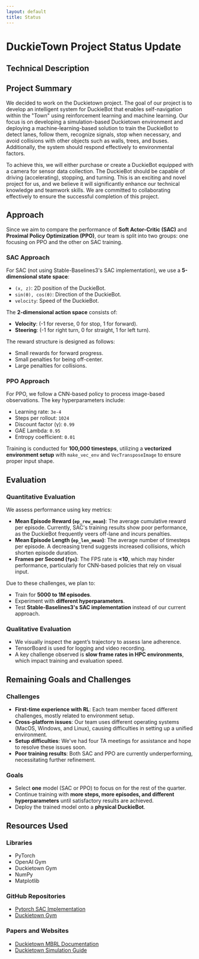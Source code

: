 ```yaml
---
layout: default
title: Status
---
```

# DuckieTown Project Status Update

## Technical Description

## Project Summary
We decided to work on the Duckietown project. The goal of our project is to develop an intelligent system for DuckieBot that enables self-navigation within the "Town" using reinforcement learning and machine learning. Our focus is on developing a simulation-based Duckietown environment and deploying a machine-learning-based solution to train the DuckieBot to detect lanes, follow them, recognize signals, stop when necessary, and avoid collisions with other objects such as walls, trees, and buses. Additionally, the system should respond effectively to environmental factors.

To achieve this, we will either purchase or create a DuckieBot equipped with a camera for sensor data collection. The DuckieBot should be capable of driving (accelerating), stopping, and turning. This is an exciting and novel project for us, and we believe it will significantly enhance our technical knowledge and teamwork skills. We are committed to collaborating effectively to ensure the successful completion of this project.

## Approach
Since we aim to compare the performance of **Soft Actor-Critic (SAC)** and **Proximal Policy Optimization (PPO)**, our team is split into two groups: one focusing on PPO and the other on SAC training.

### **SAC Approach**
For SAC (not using Stable-Baselines3's SAC implementation), we use a **5-dimensional state space**:
- `(x, z)`: 2D position of the DuckieBot.
- `sin(θ), cos(θ)`: Direction of the DuckieBot.
- `velocity`: Speed of the DuckieBot.

The **2-dimensional action space** consists of:
- **Velocity**: (-1 for reverse, 0 for stop, 1 for forward).
- **Steering**: (-1 for right turn, 0 for straight, 1 for left turn).

The reward structure is designed as follows:
- Small rewards for forward progress.
- Small penalties for being off-center.
- Large penalties for collisions.

### **PPO Approach**
For PPO, we follow a CNN-based policy to process image-based observations. The key hyperparameters include:
- Learning rate: `3e-4`
- Steps per rollout: `1024`
- Discount factor (γ): `0.99`
- GAE Lambda: `0.95`
- Entropy coefficient: `0.01`

Training is conducted for **100,000 timesteps**, utilizing a **vectorized environment setup** with `make_vec_env` and `VecTransposeImage` to ensure proper input shape.

## Evaluation
### **Quantitative Evaluation**
We assess performance using key metrics:
- **Mean Episode Reward (`ep_rew_mean`)**: The average cumulative reward per episode. Currently, SAC's training results show poor performance, as the DuckieBot frequently veers off-lane and incurs penalties.
- **Mean Episode Length (`ep_len_mean`)**: The average number of timesteps per episode. A decreasing trend suggests increased collisions, which shorten episode duration.
- **Frames per Second (`fps`)**: The FPS rate is **<10**, which may hinder performance, particularly for CNN-based policies that rely on visual input.

Due to these challenges, we plan to:
- Train for **5000 to 1M episodes**.
- Experiment with **different hyperparameters**.
- Test **Stable-Baselines3's SAC implementation** instead of our current approach.

### **Qualitative Evaluation**
- We visually inspect the agent’s trajectory to assess lane adherence.
- TensorBoard is used for logging and video recording.
- A key challenge observed is **slow frame rates in HPC environments**, which impact training and evaluation speed.

## Remaining Goals and Challenges
### **Challenges**
- **First-time experience with RL**: Each team member faced different challenges, mostly related to environment setup.
- **Cross-platform issues**: Our team uses different operating systems (MacOS, Windows, and Linux), causing difficulties in setting up a unified environment.
- **Setup difficulties**: We've had four TA meetings for assistance and hope to resolve these issues soon.
- **Poor training results**: Both SAC and PPO are currently underperforming, necessitating further refinement.

### **Goals**
- Select **one** model (SAC or PPO) to focus on for the rest of the quarter.
- Continue training with **more steps, more episodes, and different hyperparameters** until satisfactory results are achieved.
- Deploy the trained model onto a **physical DuckieBot**.

## Resources Used
### **Libraries**
- PyTorch
- OpenAI Gym
- Duckietown Gym
- NumPy
- Matplotlib

### **GitHub Repositories**
- [Pytorch SAC Implementation](https://github.com/pranz24/pytorch-soft-actor-critic/blob/master/sac.py)
- [Duckietown Gym](https://github.com/duckietown/gym-duckietown)

### **Papers and Websites**
- [Duckietown MBRL Documentation](https://www.alihkw.com/duckietown-mbrl-lib/)
- [Duckietown Simulation Guide](https://docs.duckietown.com/ente/devmanual-software/intermediate/simulation/index.html#simulator-running-headless)


